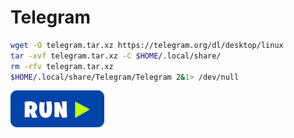 # Telegram
```bash
wget -O telegram.tar.xz https://telegram.org/dl/desktop/linux
tar -xvf telegram.tar.xz -C $HOME/.local/share/
rm -rfv telegram.tar.xz
$HOME/.local/share/Telegram/Telegram 2&1> /dev/null
```
[![bashrun](../images/bashrun.png)](br:telegram)